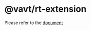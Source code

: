 # @vavt/rt-extension

Please refer to the [document](https://github.com/imzbf/md-editor-extension#components)
